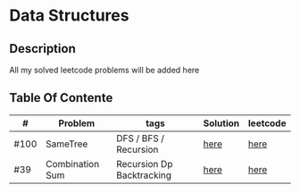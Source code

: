 # Data Structures

## Description
All my solved leetcode problems will be added here

## Table Of Contente 

| # | Problem | tags | Solution | leetcode |
|---| ------- | ---- | -------- | -------- |
| #100 | SameTree | DFS / BFS / Recursion | [here](Leetcode/100_Same_Tree) | [here](https://leetcode.com/problems/same-tree/) |
| #39 | Combination Sum | Recursion Dp Backtracking | [here](Leetcode/39_Combination_Sum) | [here](https://leetcode.com/problems/combination-sum/) |

